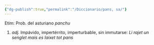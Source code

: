 ```yaml
---
{"dg-publish":true,"permalink":"/Diccionario/pans, sa/"}
---
```


Etim: Prob. del asturiano *panchu*
1. *adj.* Impávido, impertérrito, imperturbable, sin immutarse: *Li rajet un senglet mais es laixet tot pans*
